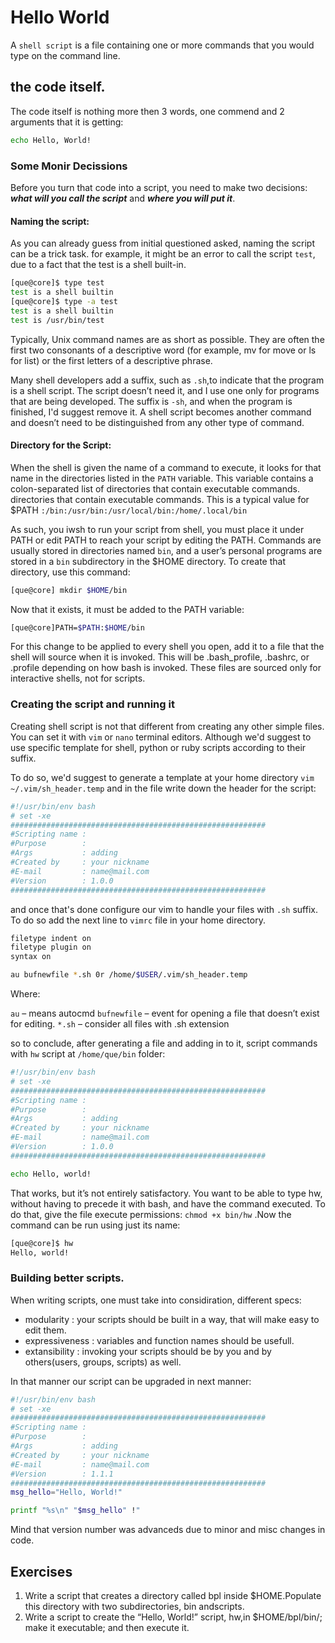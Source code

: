 <!-- learn echo and printf -->

# Hello World

A `shell script` is a file containing one or more commands that you would type on the command line.


## the code itself.

The code itself is nothing more then 3 words, one commend and 2 arguments that it is getting: 

```sh
echo Hello, World!
```

### Some Monir Decissions

Before you turn that code into a script, you need to make two decisions: **_what will you call the script_** and **_where you will put it_**.

#### Naming the script:

As you can already guess from initial questioned asked, naming the script can be a trick task. for example, it might be an error to call the script `test`, due to a fact that the test is a shell built-in.

```sh
[que@core]$ type test
test is a shell builtin
[que@core]$ type -a test
test is a shell builtin
test is /usr/bin/test
```
Typically, Unix command names are as short as possible. They are often the first two consonants of a descriptive word (for example, mv for move or ls for list) or the first letters of a descriptive phrase.

Many shell developers add a suffix, such as `.sh`,to indicate that the program is a shell script. The script doesn’t need it, and I use one only for programs that are being developed. The suffix is `-sh`, and when the program is finished, I'd  suggest remove it. A shell script becomes another command and doesn’t need to be distinguished from any other type of command.

#### Directory for the Script:

When the shell is given the name of a command to execute, it looks for that name in the directories listed in the `PATH` variable. This variable contains a colon-separated list of directories that contain executable commands.
directories that contain executable commands. This is a typical value for $PATH `:/bin:/usr/bin:/usr/local/bin:/home/.local/bin`

As such, you iwsh to run your script from shell, you must place it under PATH or edit PATH to reach your script by editing the PATH.
Commands are usually stored in directories named `bin`, and a user’s personal programs are stored in a `bin` subdirectory in the $HOME directory. To create that directory, use this command:

```sh
[que@core] mkdir $HOME/bin
```

Now that it exists, it must be added to the PATH variable:

```sh
[que@core]PATH=$PATH:$HOME/bin
```

For this change to be applied to every shell you open, add it to a file that the shell will source when it is invoked. This will be .bash_profile, .bashrc, or .profile depending on how bash is invoked. These files are sourced only for interactive shells, not for scripts.

### Creating the script and running it

Creating shell script is not that  different from creating any other simple files. You can set it with `vim` or `nano` terminal editors. Although we'd suggest to use specific template for shell, python or ruby scripts according to their suffix.

To do so, we'd suggest to generate a template at your home directory `vim ~/.vim/sh_header.temp` and in the file write down the header for the script:

```sh
#!/usr/bin/env bash
# set -xe
#########################################################
#Scripting name :
#Purpose        :
#Args           : adding
#Created by     : your nickname
#E-mail         : name@mail.com
#Version        : 1.0.0
#########################################################
```
and once that's done configure our vim to handle your files with `.sh` suffix. To do so add the next line to `vimrc` file in your home directory. 

```sh
filetype indent on
filetype plugin on
syntax on

au bufnewfile *.sh 0r /home/$USER/.vim/sh_header.temp
```
Where:

`au` – means autocmd
`bufnewfile` – event for opening a file that doesn’t exist for editing.
`*.sh` – consider all files with .sh extension

so to conclude, after generating a file and adding in to it, script commands with `hw` script at `/home/que/bin` folder:

```sh
#!/usr/bin/env bash
# set -xe
#########################################################
#Scripting name :
#Purpose        :
#Args           : adding
#Created by     : your nickname
#E-mail         : name@mail.com
#Version        : 1.0.0
#########################################################

echo Hello, world!
```
That works, but it’s not entirely satisfactory. You want to be able to type hw, without having to precede it with bash, and have the command executed. To do that, give the file execute permissions: `chmod +x bin/hw` .Now the command can be run using just its name:

```sh
[que@core]$ hw
Hello, world!

```

### Building better scripts.

When writing scripts, one must take into considiration, different specs:
- modularity : your scripts should be built in a way,  that will make easy to edit them.
- expressiveness : variables and function names should be usefull.
- extansibility : invoking your scripts should be by you and by others(users, groups, scripts) as well.

In that manner our script can be upgraded in next manner:


```sh
#!/usr/bin/env bash
# set -xe
#########################################################
#Scripting name :
#Purpose        :
#Args           : adding
#Created by     : your nickname
#E-mail         : name@mail.com
#Version        : 1.1.1
#########################################################
msg_hello="Hello, World!"

printf "%s\n" "$msg_hello" !"
```

Mind that version number was advanceds due to minor and misc changes in code.


## Exercises
1. Write a script that creates a directory called bpl inside $HOME.Populate this directory with two subdirectories, bin andscripts.
2. Write a script to create the “Hello, World!” script, hw,in $HOME/bpl/bin/; make it executable; and then execute it.